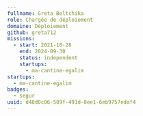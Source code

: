 ```yaml
---
fullname: Greta Beltchika
role: Chargée de déploiement
domaine: Déploiement
github: greta712
missions:
  - start: 2021-10-28
    end: 2024-09-30
    status: independent
    startups:
      - ma-cantine-egalim
startups:
  - ma-cantine-egalim
badges:
  - segur
uuid: d48d0c06-589f-491d-8ee1-6eb9757edaf4
---
```

